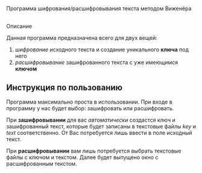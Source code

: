 # 
Программа шифрования/расшифровывания текста методом Виженёра

##
Описание

Данная программа предназначена всего для двух вещей:  
1. *шифрование* исходного текста и создание уникального **ключа** под него
2. *расшифровывание* зашифрованного текста с уже имеющимся **ключом**  

## Инструкция по пользованию
Программа максимально проста в использовании. При входе в программу у нас будет выбор: зашифровать или расшифровать. 

При **зашифровывании** для вас *автоматически* создастся ключ и зашифрованный текст, которые будет записаны в текстовые файлы *key* и *text* соответственно. От Вас потребуется лишь ввести в поле исходный текст. 

При **расшифровывании** вам лишь потребуется выбрать текстовые файлы с ключом и текстом. Далее будет выпущено окно с расшифрованным текстом.



